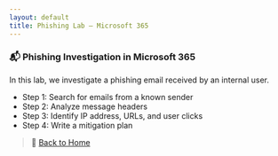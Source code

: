 ```yaml
---
layout: default
title: Phishing Lab – Microsoft 365
---
```


### 📬 Phishing Investigation in Microsoft 365

In this lab, we investigate a phishing email received by an internal user.

- Step 1: Search for emails from a known sender
- Step 2: Analyze message headers
- Step 3: Identify IP address, URLs, and user clicks
- Step 4: Write a mitigation plan

> 🔁 [Back to Home](/)
